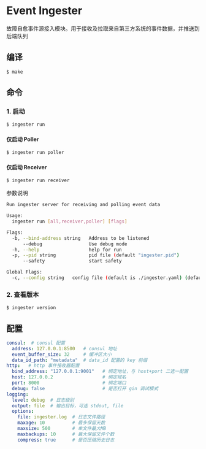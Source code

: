 # Event Ingester

故障自愈事件源接入模块。用于接收及拉取来自第三方系统的事件数据，并推送到后端队列


## 编译

```bash
$ make
```


## 命令

### 1. 启动


```bash
$ ingester run
```

#### 仅启动 Poller

```bash
$ ingester run poller
```

#### 仅启动 Receiver
```bash
$ ingester run receiver
```


参数说明

```bash
Run ingester server for receiving and polling event data

Usage:
  ingester run [all,receiver,poller] [flags]

Flags:
  -b, --bind-address string   Address to be listened
      --debug                 Use debug mode
  -h, --help                  help for run
  -p, --pid string            pid file (default "ingester.pid")
      --safety                start safety

Global Flags:
  -c, --config string   config file (default is ./ingester.yaml) (default "ingester.yaml")
```

### 2. 查看版本

```bash
$ ingester version
```

## 配置

```yaml
consul:  # consul 配置
  address: 127.0.0.1:8500   # consul 地址
  event_buffer_size: 32     # 缓冲区大小
  data_id_path: "metadata"  # data_id 配置的 key 前缀
http:   # http 事件接收器配置
  bind_address: "127.0.0.1:9001"   # 绑定地址，与 host+port 二选一配置
  host: 127.0.0.2                  # 绑定域名
  port: 8000                       # 绑定端口
  debug: false                     # 是否打开 gin 调试模式
logging:
  level: debug  # 日志级别
  output: file  # 输出目标，可选 stdout, file
  options:
    file: ingester.log  # 日志文件路径
    maxage: 10          # 最多保留天数
    maxsize: 500        # 单文件最大MB
    maxbackups: 10      # 最大保留文件个数
    compress: true      # 是否压缩历史日志
```